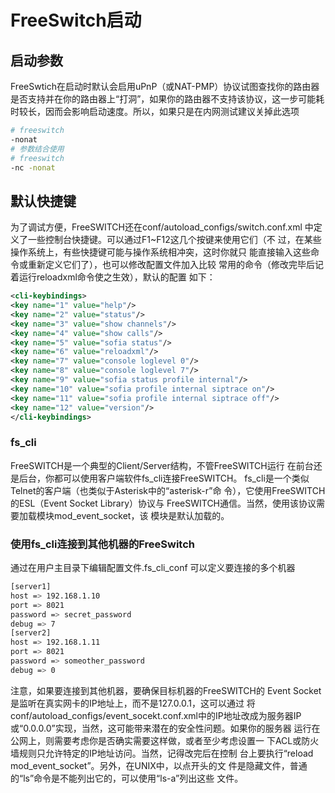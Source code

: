 # FreeSwitch启动
## 启动参数
FreeSwtich在启动时默认会启用uPnP（或NAT-PMP）协议试图查找你的路由器是否支持并在你的路由器上“打洞”，如果你的路由器不支持该协议，这一步可能耗时较长，因而会影响启动速度。所以，如果只是在内网测试建议关掉此选项
```bash
# freeswitch
-nonat
# 参数结合使用
# freeswitch
-nc -nonat
```

## 默认快捷键
为了调试⽅便，FreeSWITCH还在conf/autoload_configs/switch.conf.xml
中定义了⼀些控制台快捷键。可以通过F1~F12这⼏个按键来使⽤它们（不
过，在某些操作系统上，有些快捷键可能与操作系统相冲突，这时你就只
能直接输⼊这些命令或重新定义它们了），也可以修改配置⽂件加⼊⽐较
常⽤的命令（修改完毕后记着运⾏reloadxml命令使之⽣效），默认的配置
如下：
```xml
<cli-keybindings>
<key name="1" value="help"/>
<key name="2" value="status"/>
<key name="3" value="show channels"/>
<key name="4" value="show calls"/>
<key name="5" value="sofia status"/>
<key name="6" value="reloadxml"/>
<key name="7" value="console loglevel 0"/>
<key name="8" value="console loglevel 7"/>
<key name="9" value="sofia status profile internal"/>
<key name="10" value="sofia profile internal siptrace on"/>
<key name="11" value="sofia profile internal siptrace off"/>
<key name="12" value="version"/>
</cli-keybindings>
```

### fs_cli
FreeSWITCH是⼀个典型的Client/Server结构，不管FreeSWITCH运⾏
在前台还是后台，你都可以使⽤客户端软件fs_cli连接FreeSWITCH。
fs_cli是⼀个类似Telnet的客户端（也类似于Asterisk中的“asterisk-r”命
令），它使⽤FreeSWITCH的ESL（Event Socket Library）协议与
FreeSWITCH通信。当然，使⽤该协议需要加载模块mod_event_socket，该
模块是默认加载的。
### 使用fs_cli连接到其他机器的FreeSwitch
通过在用户主目录下编辑配置文件.fs_cli_conf 可以定义要连接的多个机器
```bash
[server1]
host => 192.168.1.10
port => 8021
password => secret_password
debug => 7
[server2]
host => 192.168.1.11
port => 8021
password => someother_password
debug => 0
```
注意，如果要连接到其他机器，要确保⽬标机器的FreeSWITCH的
Event Socket是监听在真实⽹卡的IP地址上，⽽不是127.0.0.1，这可以通过
将conf/autoload_configs/event_socekt.conf.xml中的IP地址改成为服务器IP
或“0.0.0.0”实现，当然，这可能带来潜在的安全性问题。如果你的服务器
运⾏在公⽹上，则需要考虑你是否确实需要这样做，或者⾄少考虑设置⼀
下ACL或防⽕墙规则只允许特定的IP地址访问。当然，记得改完后在控制
台上要执⾏“reload mod_event_socket”。另外，在UNIX中，以点开头的⽂
件是隐藏⽂件，普通的“ls”命令是不能列出它的，可以使⽤“ls-a”列出这些
⽂件。